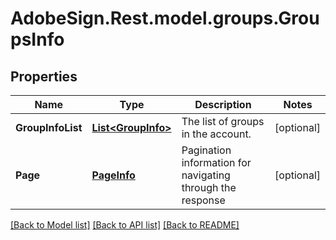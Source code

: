 # AdobeSign.Rest.model.groups.GroupsInfo
## Properties

Name | Type | Description | Notes
------------ | ------------- | ------------- | -------------
**GroupInfoList** | [**List&lt;GroupInfo&gt;**](GroupInfo.md) | The list of groups in the account. | [optional] 
**Page** | [**PageInfo**](PageInfo.md) | Pagination information for navigating through the response | [optional] 

[[Back to Model list]](../README.md#documentation-for-models) [[Back to API list]](../README.md#documentation-for-api-endpoints) [[Back to README]](../README.md)

